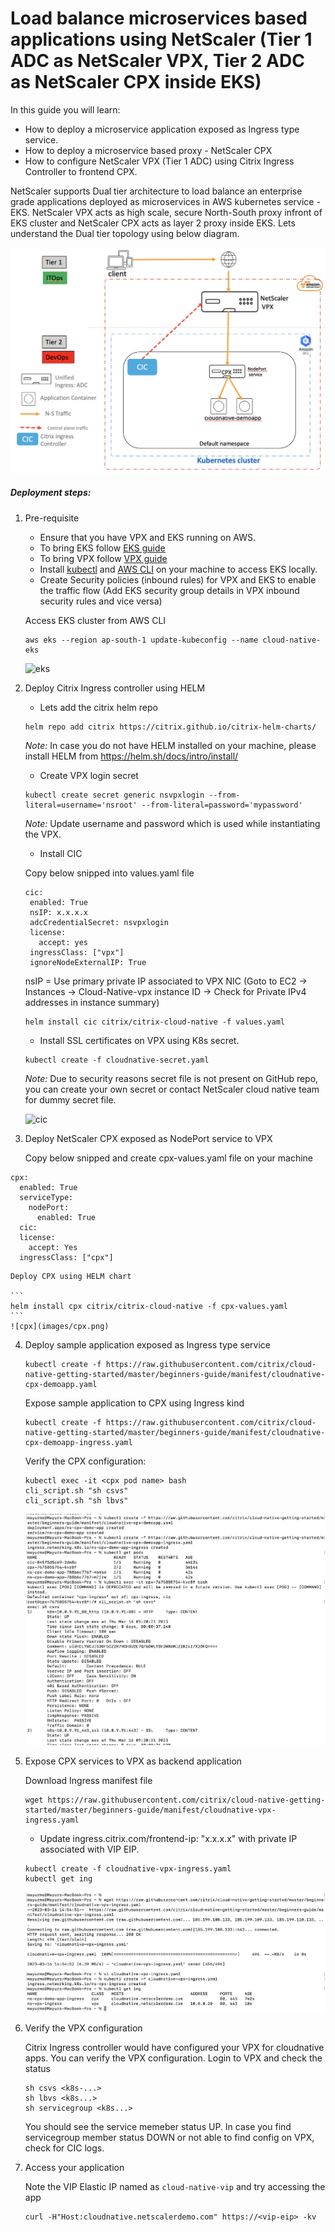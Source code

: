# Load balance microservices based applications using NetScaler (Tier 1 ADC as NetScaler VPX, Tier 2 ADC as NetScaler CPX inside EKS)

In this guide you will learn:

* How to deploy a microservice application exposed as Ingress type service.
* How to deploy a microservice based proxy - NetScaler CPX 
* How to configure NetScaler VPX (Tier 1 ADC) using Citrix Ingress Controller to frontend CPX.

NetScaler supports Dual tier architecture to load balance an enterprise grade applications deployed as microservices in AWS kubernetes service - EKS. NetScaler VPX acts as high scale, secure North-South proxy infront of EKS cluster and NetScaler CPX acts as layer 2 proxy inside EKS. Lets understand the Dual tier topology using below diagram.

![dualtier-topology-aws](images/dualtier-topology-aws.png)


##### Deployment steps:

1. Pre-requisite

	* Ensure that you have VPX and EKS running on AWS.
	* To bring EKS follow [EKS guide](https://github.com/citrix/cloud-native-getting-started/blob/master/aws/eks/README.md)
	* To bring VPX follow [VPX guide](https://github.com/citrix/cloud-native-getting-started/blob/master/aws/aws-vpx/README.md)
	* Install [kubectl](https://kubernetes.io/docs/tasks/tools/#kubectl) and [AWS CLI](https://docs.aws.amazon.com/cli/latest/userguide/getting-started-install.html) on your machine to access EKS locally.
	* Create Security policies (inbound rules) for VPX and EKS to enable the traffic flow (Add EKS security group details in VPX inbound security rules and vice versa)

	Access EKS cluster from AWS CLI
	```
	aws eks --region ap-south-1 update-kubeconfig --name cloud-native-eks
	```
	![eks](https://github.com/citrix/cloud-native-getting-started/blob/master/aws/unified-ingress/images/eks.png)


2. Deploy Citrix Ingress controller using HELM

	* Lets add the citrix helm repo
	```
	helm repo add citrix https://citrix.github.io/citrix-helm-charts/
	```
	*Note:* In case you do not have HELM installed on your machine, please install HELM from https://helm.sh/docs/intro/install/ 

	
	* Create VPX login secret
	```
	kubectl create secret generic nsvpxlogin --from-literal=username='nsroot' --from-literal=password='mypassword'
	```
	*Note:* Update username and password which is used while instantiating the VPX.

	* Install CIC

	Copy below snipped into values.yaml file
	```
	cic:
     enabled: True
     nsIP: x.x.x.x
     adcCredentialSecret: nsvpxlogin
     license:
       accept: yes
     ingressClass: ["vpx"]
     ignoreNodeExternalIP: True
	```
	nsIP = Use primary private IP associated to VPX NIC (Goto to EC2 -> Instances -> Cloud-Native-vpx instance ID -> Check for Private IPv4 addresses in instance summary)

	```
	helm install cic citrix/citrix-cloud-native -f values.yaml
	```

	* Install SSL certificates on VPX using K8s secret.
	```
	kubectl create -f cloudnative-secret.yaml
	```
	*Note:* Due to security reasons secret file is not present on GitHub repo, you can create your own secret or contact NetScaler cloud native team for dummy secret file.

	![cic](https://github.com/citrix/cloud-native-getting-started/blob/master/aws/unified-ingress/images/cic.png)

3. Deploy NetScaler CPX exposed as NodePort service to VPX

	Copy below snipped and create cpx-values.yaml file on your machine	

```
cpx:
  enabled: True
  serviceType:
    nodePort:
      enabled: True
  cic:
  license:
    accept: Yes
  ingressClass: ["cpx"]
```

    Deploy CPX using HELM chart
    
    ```
    helm install cpx citrix/citrix-cloud-native -f cpx-values.yaml
    ```
	![cpx](images/cpx.png)

4. Deploy sample application exposed as Ingress type service

	```
	kubectl create -f https://raw.githubusercontent.com/citrix/cloud-native-getting-started/master/beginners-guide/manifest/cloudnative-cpx-demoapp.yaml
	```
	
	Expose sample application to CPX using Ingress kind

	```
	kubectl create -f https://raw.githubusercontent.com/citrix/cloud-native-getting-started/master/beginners-guide/manifest/cloudnative-cpx-demoapp-ingress.yaml
	```

	Verify the CPX configuration:
	```
	kubectl exec -it <cpx pod name> bash
	cli_script.sh "sh csvs"
	cli_script.sh "sh lbvs"
	```

	![demo-app](images/demo-app.png)

5. Expose CPX services to VPX as backend application

	Download Ingress manifest file
	```
	wget https://raw.githubusercontent.com/citrix/cloud-native-getting-started/master/beginners-guide/manifest/cloudnative-vpx-ingress.yaml
	```

	* Update ingress.citrix.com/frontend-ip: "x.x.x.x" with private IP associated with VIP EIP.

	```
	kubectl create -f cloudnative-vpx-ingress.yaml
	kubectl get ing
	```

	![vpx-ingress](images/vpx-ingress.png)

6. Verify the VPX configuration

	Citrix Ingress controller would have configured your VPX for cloudnative apps. You can verify the VPX configuration. Login to VPX and check the status
	```
	sh csvs <k8s-...>
	sh lbvs <k8s...>
	sh servicegroup <k8s...>
	```

	You should see the service memeber status UP. In case you find servicegroup member status DOWN or not able to find config on VPX, check for CIC logs.

7. Access your application

	Note the VIP Elastic IP named as `cloud-native-vip` and try accessing the app

	```
	curl -H"Host:cloudnative.netscalerdemo.com" https://<vip-eip> -kv
	```
